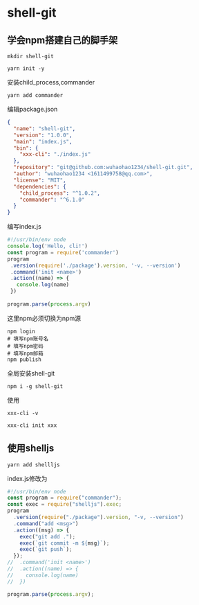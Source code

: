 # shell-git

## 学会npm搭建自己的脚手架

`mkdir shell-git`

`yarn init -y`

安装child_process,commander

`yarn add commander`

编辑package.json

```json
{
  "name": "shell-git",
  "version": "1.0.0",
  "main": "index.js",
  "bin": {
    "xxx-cli": "./index.js"
  },
  "repository": "git@github.com:wuhaohao1234/shell-git.git",
  "author": "wuhaohao1234 <1611499758@qq.com>",
  "license": "MIT",
  "dependencies": {
    "child_process": "^1.0.2",
    "commander": "^6.1.0"
  }
}

```
编写index.js

```javascript
#!/usr/bin/env node
console.log('Hello, cli!')
const program = require('commander')
program
 .version(require('./package').version, '-v, --version')  
 .command('init <name>')
 .action((name) => {
   console.log(name)
 })
 
program.parse(process.argv)

```
这里npm必须切换为npm源

```shell
npm login
# 填写npm账号名
# 填写npm密码
# 填写npm邮箱
npm publish
```

全局安装shell-git

`npm i -g shell-git`

使用

```shell
xxx-cli -v

xxx-cli init xxx
```

## 使用shelljs

`yarn add shellljs`

index.js修改为

```javascript
#!/usr/bin/env node
const program = require("commander");
const exec = require("shelljs").exec;
program
  .version(require("./package").version, "-v, --version")
  .command("add <msg>")
  .action((msg) => {
    exec("git add .");
    exec(`git commit -m ${msg}`);
    exec(`git push`);
  });
//  .command('init <name>')
//  .action((name) => {
//    console.log(name)
//  })

program.parse(process.argv);

```
